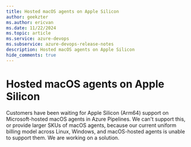 ```yaml
---
title: Hosted macOS agents on Apple Silicon
author: geekzter
ms.author: ericvan
ms.date: 11/22/2024
ms.topic: article
ms.service: azure-devops
ms.subservice: azure-devops-release-notes
description: Hosted macOS agents on Apple Silicon
hide_comments: true
---
```


# Hosted macOS agents on Apple Silicon

Customers have been waiting for Apple Silicon (Arm64) support on Microsoft-hosted macOS agents in Azure Pipelines. We can't support this, or provide larger SKUs of macOS agents, because our current uniform billing model across Linux, Windows, and macOS-hosted agents is unable to support them. We are working on a solution.
